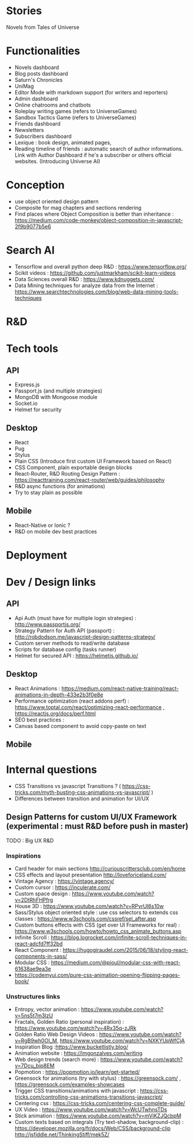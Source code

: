 # Stories

Novels from Tales of Universe

# Functionalities

- Novels dashboard
- Blog posts dashboard
- Saturn's Chronicles
- UniMag
- Editor Mode with markdown support (for writers and reporters)
- Admin dashboard
- Online chatrooms and chatbots
- Roleplay writing games (refers to UniverseGames)
- Sandbox Tactics Game (refers to UniverseGames)
- Friends dashboard
- Newsletters
- Subscribers dashboard
- Lexique : book design, animated pages,
- Reading timeline of friends : automatic search of author informations. Link with Author Dashboard if he's a subscriber or others official websites. (Introducing Universe AI)

# Conception

 - use object oriented design pattern
  - Composite for mag chapters and sections rendering
- Find places where Object Composition is better than inheritance : https://medium.com/code-monkey/object-composition-in-javascript-2f9b9077b5e6

# Search AI

- Tensorflow and overall python deep R&D : https://www.tensorflow.org/
- Scikit videos : https://github.com/justmarkham/scikit-learn-videos
- Data Sciences overall R&D : https://www.kdnuggets.com/
- Data Mining techniques for analyze data from the Internet : https://www.searchtechnologies.com/blog/web-data-mining-tools-techniques


# R&D

# Tech tools

## API

- Express.js
- Passport.js (and multiple strategies)
- MongoDB with Mongoose module
- Socket.io
- Helmet for security

## Desktop
- React
- Pug
- Stylus
- Plain CSS (Introduce first custom UI Framework based on React)
 - CSS Component, plain exportable design blocks
- React-Router, R&D Routing Design Pattern : <https://reacttraining.com/react-router/web/guides/philosophy>
- R&D async functions (for animations)
- Try to stay plain as possible

## Mobile

- React-Native or Ionic ?
- R&D on mobile dev best practices

# Deployment

# Dev / Design links

## API

- Api Auth (must have for multiple login strategies) : <http://www.passportjs.org/>
- Strategy Pattern for Auth API (passport) : <http://robdodson.me/javascript-design-patterns-strategy/>
- Custom server methods to read/write database
- Scripts for database config (tasks runner)
- Helmet for secured API : https://helmetjs.github.io/

## Desktop

- React Animations : https://medium.com/react-native-training/react-animations-in-depth-433e2b3f0e8e
- Performance optimization (react addons perf) : https://www.toptal.com/react/optimizing-react-performance
, https://reactjs.org/docs/perf.html
- SEO best practices :
- Canvas based component to avoid copy-paste on text

## Mobile

# Internal questions

- CSS Transitions vs javascript Transitions ? ( <https://css-tricks.com/myth-busting-css-animations-vs-javascript/> )
- Differences between transition and animation for UI/UX

## Design Patterns for custom UI/UX Framework (experimental : must R&D before push in master)

TODO : Big UX R&D

### Inspirations

- Card header for main sections <http://curiouscrittersclub.com/en/home>
- CSS effects and layout presentation <http://loveforiceland.com/>
- Vintage Agency : <https://vintage.agency/>
- Custom cursor : <https://inculerate.com/>
- Custom space design : https://www.youtube.com/watch?v=2DtRhFHPfrg
- House 3D : https://www.youtube.com/watch?v=RPyrUI6s10w
- Sass/Stylus object oriented style : use css selectors to extends css classes : https://www.w3schools.com/cssref/sel_after.asp
- Custom buttons effects with CSS (get over UI Frameworks for real) : https://www.w3schools.com/howto/howto_css_animate_buttons.asp
- Infinite Scroll : https://blog.logrocket.com/infinite-scroll-techniques-in-react-adcfd7ff32bd
- React Component : https://hugogiraudel.com/2015/06/18/styling-react-components-in-sass/
- Modular CSS : https://medium.com/@pioul/modular-css-with-react-61638ae9ea3e
- https://codemyui.com/pure-css-animation-opening-flipping-pages-book/


### Unstructures links

- Entropy, vector animation : <https://www.youtube.com/watch?v=5ns5t7m3IzU>
- Fractals, Golden Ratio (personal inspiration) : <https://www.youtube.com/watch?v=4Rx35q-zJRk>
- Golden Ratio Web Design Videos : <https://www.youtube.com/watch?v=RgB9wh0OI_M>,
https://www.youtube.com/watch?v=NXKYUpWfCjA
- Inspiration Blog :https://www.bucketlistly.blog/
- Animation website : https://lmgonzalves.com/writing
- Web design trends (search more) : <https://www.youtube.com/watch?v=7Dcu_bip8EM>
- Popmotion : <https://popmotion.io/learn/get-started/>
- Greensock for animations (try with stylus) : <https://greensock.com/> , <https://greensock.com/examples-showcases>
- Trigger CSS transitions/animations with javascript : <https://css-tricks.com/controlling-css-animations-transitions-javascript/>
- Centering css : <https://css-tricks.com/centering-css-complete-guide/>
- UX Video : <https://www.youtube.com/watch?v=WcUTwhnsTDs>
- Stick animation : <https://www.youtube.com/watch?v=mViKZJQcbpM>
- Custom texts based on integrals (Try text-shadow, background-clip) : https://developer.mozilla.org/fr/docs/Web/CSS/background-clip
http://jsfiddle.net/ThinkingStiff/mek5Z/
